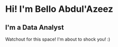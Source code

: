 # Hi! I'm Bello Abdul'Azeez
## I'm a Data Analyst

Watchout for this space! I'm about to shock you! :)
